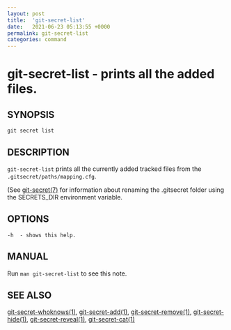 ```yaml
---
layout: post
title:  'git-secret-list'
date:   2021-06-23 05:13:55 +0000
permalink: git-secret-list
categories: command
---
```

git-secret-list - prints all the added files.
=============================================

## SYNOPSIS

    git secret list


## DESCRIPTION
`git-secret-list` prints all the currently added tracked files from the `.gitsecret/paths/mapping.cfg`.

(See [git-secret(7)](http://git-secret.io/git-secret) for information about renaming the .gitsecret
folder using the SECRETS_DIR environment variable.


## OPTIONS

    -h  - shows this help.


## MANUAL

Run `man git-secret-list` to see this note.


## SEE ALSO

[git-secret-whoknows(1)](http://git-secret.io/git-secret-whoknows), [git-secret-add(1)](http://git-secret.io/git-secret-add), 
[git-secret-remove(1)](http://git-secret.io/git-secret-remove), [git-secret-hide(1)](http://git-secret.io/git-secret-hide), 
[git-secret-reveal(1)](http://git-secret.io/git-secret-reveal), [git-secret-cat(1)](http://git-secret.io/git-secret-cat)
